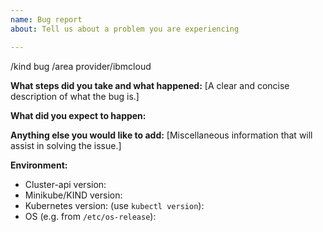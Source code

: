 ```yaml
---
name: Bug report
about: Tell us about a problem you are experiencing

---
```


/kind bug
/area provider/ibmcloud

**What steps did you take and what happened:**
[A clear and concise description of what the bug is.]


**What did you expect to happen:**


**Anything else you would like to add:**
[Miscellaneous information that will assist in solving the issue.]


**Environment:**

- Cluster-api version:
- Minikube/KIND version:
- Kubernetes version: (use `kubectl version`):
- OS (e.g. from `/etc/os-release`):
